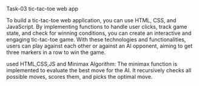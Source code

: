 Task-03
tic-tac-toe web app

To build a tic-tac-toe web application, you can use HTML, CSS, and JavaScript. By implementing functions to handle user clicks, track game state, and check for winning conditions, you can create an interactive and engaging tic-tac-toe game. With these technologies and functionalities, users can play against each other or against an Al opponent, aiming to get three markers in a row to win the game.

used
HTML,CSS,JS and
Minimax Algorithm: The minimax function is implemented to evaluate the best move for the AI. It recursively checks all possible moves, scores them, and picks the optimal move.
